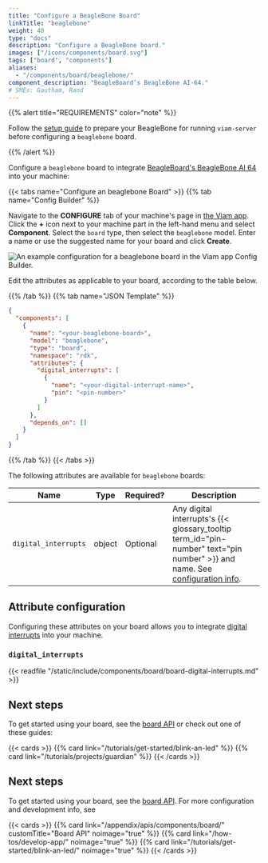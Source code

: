 ```yaml
---
title: "Configure a BeagleBone Board"
linkTitle: "beaglebone"
weight: 40
type: "docs"
description: "Configure a BeagleBone board."
images: ["/icons/components/board.svg"]
tags: ["board", "components"]
aliases:
  - "/components/board/beaglebone/"
component_description: "BeagleBoard’s BeagleBone AI-64."
# SMEs: Gautham, Rand
---
```


{{% alert title="REQUIREMENTS" color="note" %}}

Follow the [setup guide](/installation/prepare/beaglebone-setup/) to prepare your BeagleBone for running `viam-server` before configuring a `beaglebone` board.

{{% /alert %}}

Configure a `beaglebone` board to integrate [BeagleBoard's BeagleBone AI 64](https://www.beagleboard.org/boards/beaglebone-ai-64) into your machine:

{{< tabs name="Configure an beaglebone Board" >}}
{{% tab name="Config Builder" %}}

Navigate to the **CONFIGURE** tab of your machine's page in [the Viam app](https://app.viam.com).
Click the **+** icon next to your machine part in the left-hand menu and select **Component**.
Select the `board` type, then select the `beaglebone` model.
Enter a name or use the suggested name for your board and click **Create**.

![An example configuration for a beaglebone board in the Viam app Config Builder.](/components/board/beaglebone-ui-config.png)

Edit the attributes as applicable to your board, according to the table below.

{{% /tab %}}
{{% tab name="JSON Template" %}}

```json {class="line-numbers linkable-line-numbers"}
{
  "components": [
    {
      "name": "<your-beaglebone-board>",
      "model": "beaglebone",
      "type": "board",
      "namespace": "rdk",
      "attributes": {
        "digital_interrupts": [
          {
            "name": "<your-digital-interrupt-name>",
            "pin": "<pin-number>"
          }
        ]
      },
      "depends_on": []
    }
  ]
}
```

{{% /tab %}}
{{< /tabs >}}

The following attributes are available for `beaglebone` boards:

<!-- prettier-ignore -->
| Name | Type | Required? | Description |
| ---- | ---- | --------- | ----------- |
| `digital_interrupts` | object | Optional | Any digital interrupts's {{< glossary_tooltip term_id="pin-number" text="pin number" >}} and name. See [configuration info](#digital_interrupts). |

## Attribute configuration

Configuring these attributes on your board allows you to integrate [digital interrupts](#digital_interrupts) into your machine.

### `digital_interrupts`

{{< readfile "/static/include/components/board/board-digital-interrupts.md" >}}

## Next steps

To get started using your board, see the [board API](/appendix/apis/components/board/) or check out one of these guides:

{{< cards >}}
{{% card link="/tutorials/get-started/blink-an-led" %}}
{{% card link="/tutorials/projects/guardian" %}}
{{< /cards >}}

## Next steps

To get started using your board, see the [board API](/appendix/apis/components/board/).
For more configuration and development info, see

{{< cards >}}
{{% card link="/appendix/apis/components/board/" customTitle="Board API" noimage="true" %}}
{{% card link="/how-tos/develop-app/" noimage="true" %}}
{{% card link="/tutorials/get-started/blink-an-led/" noimage="true" %}}
{{< /cards >}}
